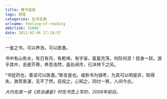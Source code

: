 ```yaml
---
title: 曝书留痕
tags: 随笔
categories: 乱写乱画
urlname: feeling-of-reading
abbrlink: 31000
date: 2011-02-06 17:19:57
---
```


 一鉴之书，可以养浩，可以医愚。
 <!-- more -->

 
 书中有山有水，有日有月，有乾坤，有宇宙，氤氲充荡，何际何涯！拔身一跃，游乎其中，去彼芥蒂，养吾浩然，虽处闹市，已沐林下之风。
 
 “书犹药也，善读可以医愚。”斯言是也。或称书为镜考，为其可以明是非，知得失，渺冥景湛，无不了然。目视之，心知之，同付一笑，人间今古。­
 
 _大约在高一读《资治通鉴》时在书签上写的，2008年前后。_